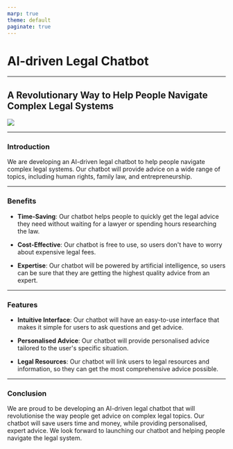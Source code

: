 ```yaml
---
marp: true
theme: default
paginate: true
---
```

# AI-driven Legal Chatbot

---
## A Revolutionary Way to Help People Navigate Complex Legal Systems

![](https://images.pexels.com/photos/1050349/pexels-photo-1050349.jpeg?auto=compress&cs=tinysrgb&dpr=2&h=650&w=940)

---
### Introduction

We are developing an AI-driven legal chatbot to help people navigate complex legal systems. Our chatbot will provide advice on a wide range of topics, including human rights, family law, and entrepreneurship. 

---
### Benefits 

- **Time-Saving**: Our chatbot helps people to quickly get the legal advice they need without waiting for a lawyer or spending hours researching the law. 

- **Cost-Effective**: Our chatbot is free to use, so users don't have to worry about expensive legal fees. 

- **Expertise**: Our chatbot will be powered by artificial intelligence, so users can be sure that they are getting the highest quality advice from an expert. 

---
### Features

- **Intuitive Interface**: Our chatbot will have an easy-to-use interface that makes it simple for users to ask questions and get advice. 

- **Personalised Advice**: Our chatbot will provide personalised advice tailored to the user's specific situation. 

- **Legal Resources**: Our chatbot will link users to legal resources and information, so they can get the most comprehensive advice possible.

---
### Conclusion

We are proud to be developing an AI-driven legal chatbot that will revolutionise the way people get advice on complex legal topics. Our chatbot will save users time and money, while providing personalised, expert advice. We look forward to launching our chatbot and helping people navigate the legal system.
  

